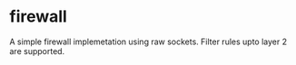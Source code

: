 # firewall
A simple firewall implemetation using raw sockets. Filter rules upto layer 2 are supported.
